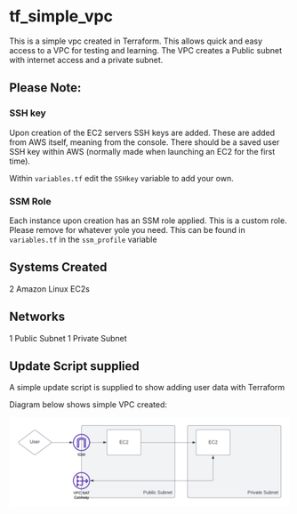 # tf_simple_vpc
This is a simple vpc created in Terraform. This allows quick and easy access to a VPC for testing and learning. The VPC creates a Public subnet with internet access and a private subnet.

## Please Note: 
### SSH key
Upon creation of the EC2 servers SSH keys are added. These are added from AWS itself, meaning from the console. There should be a saved user SSH key within AWS (normally made when launching an EC2 for the first time).

Within `variables.tf` edit the `SSHkey` variable to add your own.

### SSM Role
Each instance upon creation has an SSM role applied. This is a custom role. Please remove for whatever yole you need. This can be found in `variables.tf` in the `ssm_profile` variable


## Systems Created
2 Amazon Linux EC2s

## Networks
1 Public Subnet
1 Private Subnet

## Update Script supplied
A simple update script is supplied to show adding user data with Terraform



Diagram below shows simple VPC created:

![Network Diagram](https://github.com/Haydz/tf_simple_vpc/blob/main/network.png)
